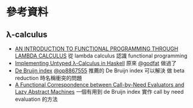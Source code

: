 # 參考資料

## λ-calculus

* [AN INTRODUCTION TO FUNCTIONAL PROGRAMMING THROUGH LAMBDA CALCULUS](http://www.cs.rochester.edu/~brown/173/readings/LCBook.pdf) 從 lambda calculus 認識 functional programming
* [Implementing Untyped λ-Calculus in Haskell](http://www.godfat.org/slide/2012-05-08-lambda-draft.pdf) 原來 [@godfat](https://github.com/godfat) 做過了
* [De Bruijn index](https://www.wikiwand.com/en/De_Bruijn_index) [@op8867555](https://github.com/op8867555) 推薦的 De Bruijn index 可以解決 做 beta reduction 時名稱衝突的問題
* [A Functional Correspondence between Call-by-Need Evaluators and Lazy Abstract Machines](http://www.brics.dk/RS/04/3/BRICS-RS-04-3.pdf) 一個有用到 de Bruijn index 實作 call by need evaluation 的方法

